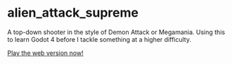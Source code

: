 # alien_attack_supreme
A top-down shooter in the style of Demon Attack or Megamania. Using this to learn Godot 4 before I tackle something at a higher difficulty.

[Play the web version now!](https://bcorfman.github.io/alien_attack_supreme)
